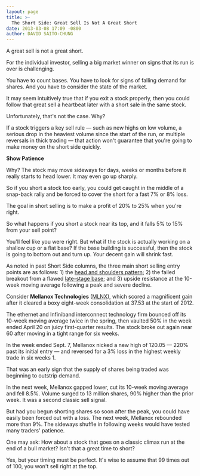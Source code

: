 ```yaml
---
layout: page
title: >-
  The Short Side: Great Sell Is Not A Great Short
date: 2013-03-08 17:09 -0800
author: DAVID SAITO-CHUNG
---
```





A great sell is not a great short.


For the individual investor, selling a big market winner on signs that its run is over is challenging.


You have to count bases. You have to look for signs of falling demand for shares. And you have to consider the state of the market.


It may seem intuitively true that if you exit a stock properly, then you could follow that great sell a heartbeat later with a short sale in the same stock.


Unfortunately, that's not the case. Why?


If a stock triggers a key sell rule — such as new highs on low volume, a serious drop in the heaviest volume since the start of the run, or multiple reversals in thick trading — that action won't guarantee that you're going to make money on the short side quickly.


**Show Patience**


Why? The stock may move sideways for days, weeks or months before it really starts to head lower. It may even go up sharply.


So if you short a stock too early, you could get caught in the middle of a snap-back rally and be forced to cover the short for a fast 7% or 8% loss.


The goal in short selling is to make a profit of 20% to 25% when you're right.


So what happens if you short a stock near its top, and it falls 5% to 15% from your sell point?


You'll feel like you were right. But what if the stock is actually working on a shallow cup or a flat base? If the base building is successful, then the stock is going to bottom out and turn up. Your decent gain will shrink fast.


As noted in past Short Side columns, the three main short selling entry points are as follows: 1) the [head and shoulders pattern](http://news.investors.com/investing-the-short-side/122812-638723-smart-short-selling-dollar-tree-stock.htm); 2) the failed breakout from a flawed [late-stage base](http://news.investors.com/investing-the-short-side/011113-640339-wynn-resorts-was-a-short-selling-success.htm); and 3) upside resistance at the 10-week moving average following a peak and severe decline.


Consider **Mellanox Technologies** ([MLNX](https://research.investors.com/quote.aspx?symbol=MLNX)), which scored a magnificent gain after it cleared a boxy eight-week consolidation at 37.53 at the start of 2012.


The ethernet and Infiniband interconnect technology firm bounced off its 10-week moving average twice in the spring, then vaulted 50% in the week ended April 20 on juicy first-quarter results. The stock broke out again near 60 after moving in a tight range for six weeks.


In the week ended Sept. 7, Mellanox nicked a new high of 120.05 — 220% past its initial entry — and reversed for a 3% loss in the highest weekly trade in six weeks 1.


That was an early sign that the supply of shares being traded was beginning to outstrip demand.


In the next week, Mellanox gapped lower, cut its 10-week moving average and fell 8.5%. Volume surged to 13 million shares, 90% higher than the prior week. It was a second classic sell signal.


But had you begun shorting shares so soon after the peak, you could have easily been forced out with a loss. The next week, Mellanox rebounded more than 9%. The sideways shuffle in following weeks would have tested many traders' patience.


One may ask: How about a stock that goes on a classic climax run at the end of a bull market? Isn't that a great time to short?


Yes, but your timing must be perfect. It's wise to assume that 99 times out of 100, you won't sell right at the top.




